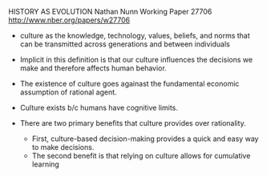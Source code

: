 HISTORY AS EVOLUTION Nathan Nunn
Working Paper 27706 http://www.nber.org/papers/w27706

- culture as the knowledge, technology, values, beliefs, and norms that can be transmitted across generations and between individuals

- Implicit in this definition is that our culture influences the decisions we make and therefore affects human behavior.

- The existence of culture goes againast the fundamental economic assumption of rational agent.

- Culture exists b/c humans have cognitive limits. 

- There are two primary benefits that culture provides over rationality.
    - First, culture-based decision-making provides a quick and easy way to make decisions.
    - The second benefit is that relying on culture allows for cumulative learning